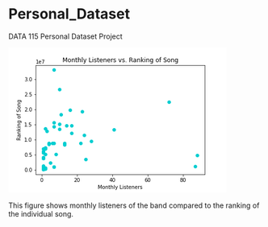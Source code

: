 # Personal_Dataset
DATA 115 Personal Dataset Project


![Monthly Listeners vs. Ranking of Song](https://raw.githubusercontent.com/jeb199/Personal_Dataset/master/Music_Data.png)

This figure shows monthly listeners of the band compared to the ranking of the individual song.

